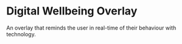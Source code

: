 # Digital Wellbeing Overlay

An overlay that reminds the user in real-time of their behaviour with technology.
